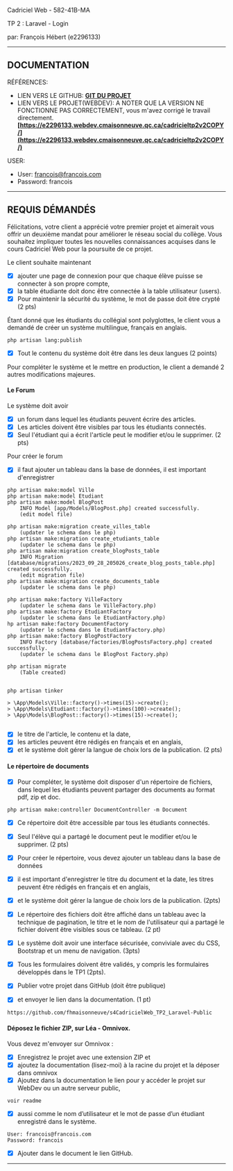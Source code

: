 Cadriciel Web  - 582-41B-MA  

TP 2 : Laravel - Login


par:  François Hébert (e2296133) 


---
## DOCUMENTATION

RÉFÉRENCES:

- LIEN VERS LE GITHUB: **[GIT DU PROJET](https://github.com/fhmaisonneuve/s4CadricielWeb_TP2_Laravel)**
- LIEN VERS LE PROJET(WEBDEV): A NOTER QUE LA VERSION NE FONCTIONNE PAS CORRECTEMENT, vous m'avez corrigé le travail directement.  **[https://e2296133.webdev.cmaisonneuve.qc.ca/cadricieltp2v2COPY/](https://e2296133.webdev.cmaisonneuve.qc.ca/cadricieltp2v2COPY/)** 

USER:
- User: francois@francois.com
- Password: francois

 ---  

## REQUIS DÉMANDÉS


Félicitations, votre client a apprécié votre premier projet et aimerait vous offrir un deuxième mandat pour améliorer le réseau social du collège. Vous souhaitez impliquer toutes les nouvelles connaissances acquises dans le cours Cadriciel Web pour la poursuite de ce projet.

Le client souhaite maintenant 
-   [x] ajouter une page de connexion pour que chaque élève puisse se connecter à son propre compte, 
-   [x] la table étudiante doit donc être connectée à la table utilisateur (users). 
-   [x] Pour maintenir la sécurité du système, le mot de passe doit être crypté (2 pts)
  
Étant donné que les étudiants du collégial sont polyglottes, le client vous a demandé de créer un système multilingue, français en anglais. 
```
php artisan lang:publish
```
-   [x] Tout le contenu du système doit être dans les deux langues (2 points)

Pour compléter le système et le mettre en production, le client a demandé 2 autres modifications majeures.

#### Le Forum
Le système doit avoir 
-   [x] un forum dans lequel les étudiants peuvent écrire des articles. 
-   [x] Les articles doivent être visibles par tous les étudiants connectés. 
-   [X] Seul l'étudiant qui a écrit l'article peut le modifier et/ou le supprimer. (2 pts)

Pour créer le forum 
-   [x] il faut ajouter un tableau dans la base de données, il est important d'enregistrer 
```
php artisan make:model Ville
php artisan make:model Etudiant
php artisan make:model BlogPost
    INFO Model [app/Models/BlogPost.php] created successfully.
    (edit model file)

php artisan make:migration create_villes_table
    (updater le schema dans le php)
php artisan make:migration create_etudiants_table
    (updater le schema dans le php)
php artisan make:migration create_blogPosts_table
    INFO Migration [database/migrations/2023_09_28_205026_create_blog_posts_table.php] created successfully.
    (edit migration file)
php artisan make:migration create_documents_table
    (updater le schema dans le php)

php artisan make:factory VilleFactory
    (updater le schema dans le VilleFactory.php)
php artisan make:factory EtudiantFactory
    (updater le schema dans le EtudiantFactory.php)
hp artisan make:factory DocumentFactory
    (updater le schema dans le EtudiantFactory.php)
php artisan make:factory BlogPostFactory
    INFO Factory [database/factories/BlogPostsFactory.php] created successfully.
    (updater le schema dans le BlogPost Factory.php)

php artisan migrate
    (Table created)


php artisan tinker

> \App\Models\Ville::factory()->times(15)->create();
> \App\Models\Etudiant::factory()->times(100)->create();
> \App\Models\BlogPost::factory()->times(15)->create();


```
-  [x] le titre de l'article, le contenu et la date, 
-  [x] les articles peuvent être rédigés en français et en anglais, 
-  [x] et le système doit gérer la langue de choix lors de la publication. (2 pts)

#### Le répertoire de documents

-   [x] Pour compléter, le système doit disposer d'un répertoire de fichiers, dans lequel les étudiants peuvent partager des documents au format pdf, zip et doc.
```
php artisan make:controller DocumentController -m Document 
``` 
-   [x] Ce répertoire doit être accessible par tous les étudiants connectés. 
-   [x] Seul l'élève qui a partagé le document peut le modifier et/ou le supprimer. (2 pts)
  
-   [x] Pour créer le répertoire, vous devez ajouter un tableau dans la base de données
-   [x] il est important d'enregistrer le titre du document et la date, les titres peuvent être rédigés en français et en anglais, 
-   [x] et le système doit gérer la langue de choix lors de la publication. (2pts)

-   [x]  Le répertoire des fichiers doit être affiché dans un tableau avec la technique de pagination, le titre et le nom de l'utilisateur qui a partagé le fichier doivent être visibles sous ce tableau. (2 pt)
-   [x] Le système doit avoir une interface sécurisée, conviviale avec du CSS, Bootstrap et un menu de navigation. (3pts)
-   [x] Tous les formulaires doivent être validés, y compris les formulaires développés dans le TP1 (2pts).
  
-   [x] Publier votre projet dans GitHub (doit être publique) 
-   [x] et envoyer le lien dans la documentation. (1 pt)
```
https://github.com/fhmaisonneuve/s4CadricielWeb_TP2_Laravel-Public
```


#### Déposez le fichier ZIP, sur Léa - Omnivox.
Vous devez m'envoyer sur Omnivox :
-   [X] Enregistrez le projet avec une extension ZIP et 
-   [X] ajoutez la documentation (lisez-moi) à la racine du projet et la déposer dans omnivox
-   [x] Ajoutez dans la documentation le lien pour y accéder le projet sur WebDev ou un autre serveur public, 
```
voir readme
```
-   [X] aussi comme le nom d’utilisateur et le mot de passe d’un étudiant enregistré dans le système. 
```
User: francois@francois.com
Password: francois
```
-   [X] Ajouter dans le document le lien GitHub.

---
